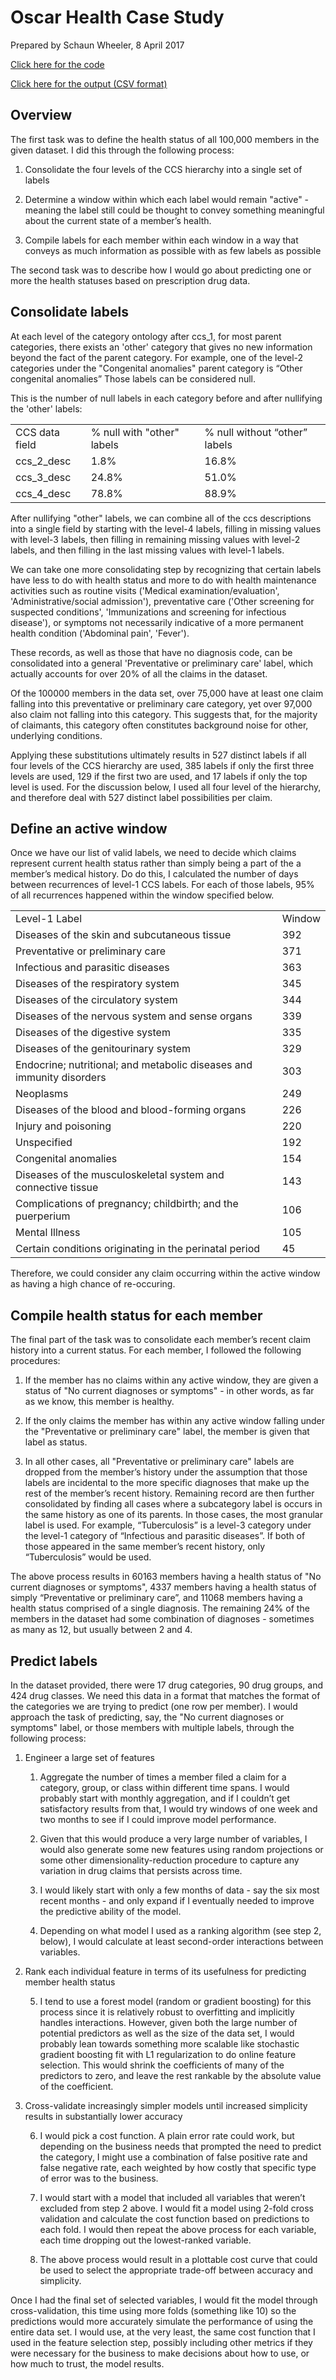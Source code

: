 # Oscar Health Case Study

Prepared by Schaun Wheeler, 8 April 2017

<a href="https://github.com/schaunwheeler/schaunwheeler.github.io/blob/master/oscar/claims.py" target="_blank">Click here for the code</a>

<a href="https://github.com/schaunwheeler/schaunwheeler.github.io/blob/master/oscar/member_status.csv" target="_blank">Click here for the output (CSV format)</a>


## Overview

The first task was to define the health status of all 100,000 members in the given dataset. I did this through the following process:

1. Consolidate the four levels of the CCS hierarchy into a single set of labels

2. Determine a window within which each label would remain "active" - meaning the label still could be thought to convey something meaningful about the current state of a member’s health.

3. Compile labels for each member within each window in a way that conveys as much information as possible with as few labels as possible

The second task was to describe how I would go about predicting one or more the health statuses based on prescription drug data. 

## Consolidate labels

At each level of the category ontology after ccs_1, for most parent categories, there exists an 'other' category that gives no new information beyond the fact of the parent category. For example, one of the level-2 categories under the "Congenital anomalies" parent category is “Other congenital anomalies” Those labels can be considered null.

This is the number of null labels in each category before and after nullifying the 'other' labels:

<table>
  <tr>
    <td>CCS data field</td>
    <td>% null with "other" labels</td>
    <td>% null without “other” labels</td>
  </tr>
  <tr>
    <td>ccs_2_desc</td>
    <td>1.8%</td>
    <td>16.8%</td>
  </tr>
  <tr>
    <td>ccs_3_desc</td>
    <td>24.8%</td>
    <td>51.0%</td>
  </tr>
  <tr>
    <td>ccs_4_desc</td>
    <td>78.8%</td>
    <td>88.9%</td>
  </tr>
</table>


After nullifying "other" labels, we can combine all of the ccs descriptions into a single field by starting with the level-4 labels, filling in missing values with level-3 labels, then filling in remaining missing values with level-2 labels, and then filling in the last missing values with level-1 labels.

We can take one more consolidating step by recognizing that certain labels have less to do with health status and more to do with health maintenance activities such as routine visits ('Medical examination/evaluation', 'Administrative/social admission'), preventative care ('Other screening for suspected conditions', 'Immunizations and screening for infectious disease'), or symptoms not necessarily indicative of a more permanent health condition ('Abdominal pain', 'Fever').

These records, as well as those that have no diagnosis code, can be consolidated into a general 'Preventative or preliminary care' label, which actually accounts for over 20% of all the claims in the dataset.

Of the 100000 members in the data set, over 75,000 have at least one claim falling into this preventative or preliminary care category, yet over 97,000 also claim not falling into this category. This suggests that, for the majority of claimants, this category often constitutes background noise for other, underlying conditions.

Applying these substitutions ultimately results in 527 distinct labels if all four levels of the CCS hierarchy are used, 385 labels if only the first three levels are used, 129 if the first two are used, and 17 labels if only the top level is used. For the discussion below, I used all four level of the hierarchy, and therefore deal with 527 distinct label possibilities per claim.

## Define an active window

Once we have our list of valid labels, we need to decide which claims represent current health status rather than simply being a part of the a member’s medical history. Do do this, I calculated the number of days between recurrences of level-1 CCS labels. For each of those labels, 95% of all recurrences happened within the window specified below.

<table>
  <tr>
    <td>Level-1 Label</td>
    <td>Window</td>
  </tr>
  <tr>
    <td>Diseases of the skin and subcutaneous tissue</td>
    <td>392</td>
  </tr>
  <tr>
    <td>Preventative or preliminary care</td>
    <td>371</td>
  </tr>
  <tr>
    <td>Infectious and parasitic diseases</td>
    <td>363</td>
  </tr>
  <tr>
    <td>Diseases of the respiratory system</td>
    <td>345</td>
  </tr>
  <tr>
    <td>Diseases of the circulatory system</td>
    <td>344</td>
  </tr>
  <tr>
    <td>Diseases of the nervous system and sense organs</td>
    <td>339</td>
  </tr>
  <tr>
    <td>Diseases of the digestive system</td>
    <td>335</td>
  </tr>
  <tr>
    <td>Diseases of the genitourinary system</td>
    <td>329</td>
  </tr>
  <tr>
    <td>Endocrine; nutritional; and metabolic diseases and immunity disorders</td>
    <td>303</td>
  </tr>
  <tr>
    <td>Neoplasms</td>
    <td>249</td>
  </tr>
  <tr>
    <td>Diseases of the blood and blood-forming organs</td>
    <td>226</td>
  </tr>
  <tr>
    <td>Injury and poisoning</td>
    <td>220</td>
  </tr>
  <tr>
    <td>Unspecified</td>
    <td>192</td>
  </tr>
  <tr>
    <td>Congenital anomalies</td>
    <td>154</td>
  </tr>
  <tr>
    <td>Diseases of the musculoskeletal system and connective tissue</td>
    <td>143</td>
  </tr>
  <tr>
    <td>Complications of pregnancy; childbirth; and the puerperium</td>
    <td>106</td>
  </tr>
  <tr>
    <td>Mental Illness</td>
    <td>105</td>
  </tr>
  <tr>
    <td>Certain conditions originating in the perinatal period</td>
    <td>45</td>
  </tr>
</table>


Therefore, we could consider any claim occurring within the active window as having a high chance of re-occuring. 

## Compile health status for each member

The final part of the task was to consolidate each member’s recent claim history into a current status. For each member, I followed the following procedures:

1. If the member has no claims within any active window, they are given a status of "No current diagnoses or symptoms" - in other words, as far as we know, this member is healthy.

2. If the only claims the member has within any active window falling under the "Preventative or preliminary care" label, the member is given that label as  status.

3. In all other cases, all "Preventative or preliminary care" labels are dropped from the member’s history under the assumption that those labels are incidental to the more specific diagnoses that make up the rest of the member’s recent history. Remaining record are then further consolidated by finding all cases where a subcategory label is occurs in the same history as one of its parents. In those cases, the most granular label is used. For example, “Tuberculosis” is a level-3 category under the level-1 category of “Infectious and parasitic diseases”. If both of those appeared in the same member’s recent history, only “Tuberculosis” would be used.

The above process results in 60163 members having a health status of "No current diagnoses or symptoms", 4337 members having a health status of simply “Preventative or preliminary care”, and 11068 members having a health status comprised of a single diagnosis. The remaining 24% of the members in the dataset had some combination of diagnoses - sometimes as many as 12, but usually between 2 and 4.

## Predict labels

In the dataset provided, there were 17 drug categories, 90 drug groups, and 424 drug classes. We need this data in a format that matches the format of the categories we are trying to predict (one row per member). I would approach the task of predicting, say, the "No current diagnoses or symptoms" label, or those members with multiple labels, through the following process:

1. Engineer a large set of features

    1. Aggregate the number of times a member filed a claim for a category, group, or class within different time spans. I would probably start with monthly aggregation, and if I couldn’t get satisfactory results from that, I would try windows of one week and two months to see if I could improve model performance.

    2. Given that this would produce a very large number of variables, I would also generate some new features using random projections or some other dimensionality-reduction procedure to capture any variation in drug claims that persists across time.

    3. I would likely start with only a few months of data - say the six most recent months - and only expand if I eventually needed to improve the predictive ability of the model.

    4. Depending on what model I used as a ranking algorithm (see step 2, below), I would calculate at least second-order interactions between variables.

2. Rank each individual feature in terms of its usefulness for predicting member health status

    5. I tend to use a forest model (random or gradient boosting) for this process since it is relatively robust to overfitting and implicitly handles interactions. However, given both the large number of potential predictors as well as the size of the data set, I would probably lean towards something more scalable like stochastic gradient boosting fit with L1 regularization to do online feature selection. This would shrink the coefficients of many of the predictors to zero, and leave the rest rankable by the absolute value of the coefficient.

3. Cross-validate increasingly simpler models until increased simplicity results in substantially lower accuracy

    6. I would pick a cost function. A plain error rate could work, but depending on the business needs that prompted the need to predict the category, I might use a combination of false positive rate and false negative rate, each weighted by how costly that specific type of error was to the business.

    7. I would start with a model that included all variables that weren’t excluded from step 2 above. I would fit a model using 2-fold cross validation and calculate the cost function based on predictions to each fold. I would then repeat the above process for each variable, each time dropping out the lowest-ranked variable.

    8. The above process would result in a plottable cost curve that could be used to select the appropriate trade-off between accuracy and simplicity.

Once I had the final set of selected variables, I would fit the model through cross-validation, this time using more folds (something like 10) so the predictions would more accurately simulate the performance of using the entire data set. I would use, at the very least, the same cost function that I used in the feature selection step, possibly including other metrics if they were necessary for the business to make decisions about how to use, or how much to trust, the model results.

